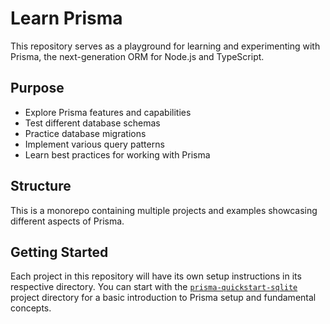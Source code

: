 # Learn Prisma

This repository serves as a playground for learning and experimenting with Prisma, the next-generation ORM for Node.js and TypeScript.

## Purpose

- Explore Prisma features and capabilities
- Test different database schemas
- Practice database migrations
- Implement various query patterns
- Learn best practices for working with Prisma

## Structure

This is a monorepo containing multiple projects and examples showcasing different aspects of Prisma.

## Getting Started

Each project in this repository will have its own setup instructions in its respective directory.
You can start with the [`prisma-quickstart-sqlite`](./prisma-quickstart-sqlite/README.md) project directory for a basic introduction to Prisma setup and fundamental concepts.
